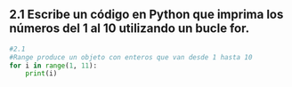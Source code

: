 ## 2.1 Escribe un código en Python que imprima los números del 1 al 10 utilizando un bucle for.
```python
#2.1
#Range produce un objeto con enteros que van desde 1 hasta 10
for i in range(1, 11):
    print(i)
```
